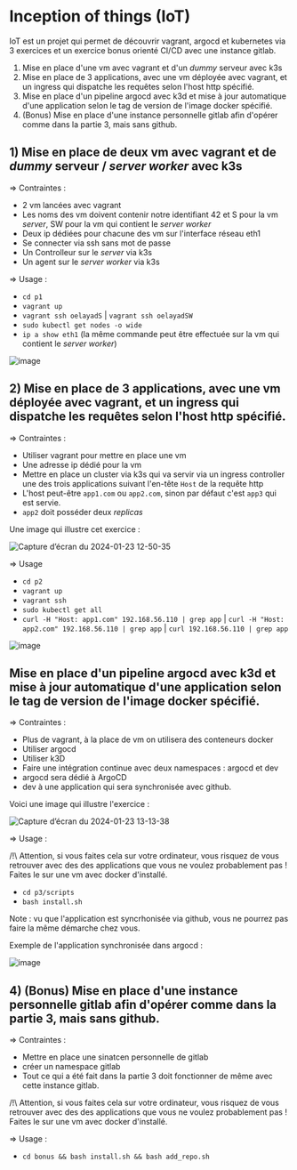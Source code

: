 # Inception of things (IoT)

IoT est un projet qui permet de découvrir vagrant, argocd et kubernetes via 3 exercices et un exercice bonus orienté CI/CD avec une instance gitlab.

1) Mise en place d'une vm avec vagrant et d'un _dummy_ serveur avec k3s
2) Mise en place de 3 applications, avec une vm déployée avec vagrant, et un ingress qui dispatche les requêtes selon l'host http spécifié.
3) Mise en place d'un pipeline argocd avec k3d et mise à jour automatique d'une application selon le tag de version de l'image docker spécifié.
4) (Bonus) Mise en place d'une instance personnelle gitlab afin d'opérer comme dans la partie 3, mais sans github.


## 1) Mise en place de deux vm avec vagrant et de _dummy_ serveur / _server worker_  avec k3s
=> Contraintes :
- 2 vm lancées avec vagrant
- Les noms des vm doivent contenir notre identifiant 42 et S pour la vm _server_, SW pour la vm qui contient le _server worker_
- Deux ip dédiées pour chacune des vm sur l'interface réseau eth1
- Se connecter via ssh sans mot de passe
- Un Controlleur sur le _server_ via k3s
- Un agent sur le _server worker_ via k3s

=> Usage :
- `cd p1`
- `vagrant up`
- `vagrant ssh oelayadS` | `vagrant ssh oelayadSW`
- `sudo kubectl get nodes -o wide`
- `ip a show eth1` (la même commande peut être effectuée sur la vm qui contient le _server worker_)

![image](https://github.com/owalid/IOT/assets/61985948/b3a37744-3995-4015-82ab-0d78c55a8535)

## 2) Mise en place de 3 applications, avec une vm déployée avec vagrant, et un ingress qui dispatche les requêtes selon l'host http spécifié.
=> Contraintes :
- Utiliser vagrant pour mettre en place une vm
- Une adresse ip dédié pour la vm
- Mettre en place un cluster via k3s qui va servir via un ingress controller une des trois applications suivant l'en-tête `Host` de la requête http
- L'host peut-être `app1.com` ou `app2.com`, sinon par défaut c'est `app3` qui est servie.
- `app2` doit posséder deux _replicas_

Une image qui illustre cet exercice :

![Capture d’écran du 2024-01-23 12-50-35](https://github.com/owalid/IOT/assets/61985948/7919f83a-659b-4122-b22a-6884025c6b82)


=> Usage
- `cd p2`
- `vagrant up`
- `vagrant ssh`
- `sudo kubectl get all`
- `curl -H "Host: app1.com" 192.168.56.110 | grep app` | `curl -H "Host: app2.com" 192.168.56.110 | grep app` | `curl 192.168.56.110 | grep app`

![image](https://github.com/owalid/IOT/assets/61985948/4ff6d102-1f76-4ca9-b68d-99f1d8b3e81a)

## Mise en place d'un pipeline argocd avec k3d et mise à jour automatique d'une application selon le tag de version de l'image docker spécifié.

=> Contraintes :
- Plus de vagrant, à la place de vm on utilisera des conteneurs docker
- Utiliser argocd
- Utiliser k3D
- Faire une intégration continue avec deux namespaces : argocd et dev
- argocd sera dédié à ArgoCD
- dev à une application qui sera synchronisée avec github.

Voici une image qui illustre l'exercice :

![Capture d’écran du 2024-01-23 13-13-38](https://github.com/owalid/IOT/assets/61985948/be7b184f-e29e-4753-9b37-e4ba9d5ed780)

=> Usage :

/!\ Attention, si vous faites cela sur votre ordinateur, vous risquez de vous retrouver avec des des applications que vous ne voulez probablement pas ! Faites le sur une vm avec docker d'installé.

- `cd p3/scripts`
- `bash install.sh`

Note : vu que l'application est syncrhonisée via github, vous ne pourrez pas faire la même démarche chez vous.

Exemple de l'application synchronisée dans argocd :

![image](https://github.com/owalid/IOT/assets/61985948/2f5cc509-2f6c-45b8-90d4-8c015e7fb690)

## 4) (Bonus) Mise en place d'une instance personnelle gitlab afin d'opérer comme dans la partie 3, mais sans github.

=> Contraintes :
- Mettre en place une sinatcen personnelle de gitlab
- créer un namespace gitlab
- Tout ce qui a été fait dans la partie 3 doit fonctionner de même avec cette instance gitlab.

/!\ Attention, si vous faites cela sur votre ordinateur, vous risquez de vous retrouver avec des des applications que vous ne voulez probablement pas ! Faites le sur une vm avec docker d'installé.

=> Usage :
- `cd bonus && bash install.sh && bash add_repo.sh`


